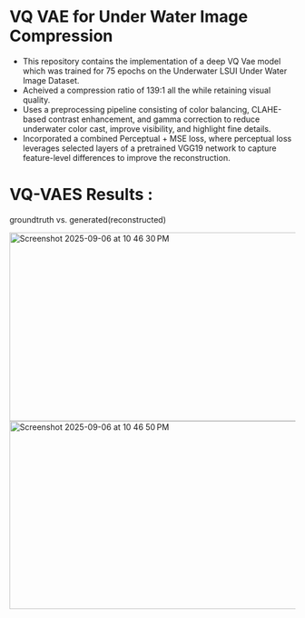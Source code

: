 # VQ VAE for Under Water Image Compression

- This repository contains the implementation of a deep VQ Vae model which was trained for 75 epochs on the Underwater LSUI Under Water Image Dataset.
-  Acheived a compression ratio of 139:1 all the while retaining visual quality.
- Uses a preprocessing pipeline consisting of color balancing, CLAHE-based contrast enhancement, and gamma correction to reduce underwater color cast, improve visibility, and highlight fine details.
- Incorporated a combined Perceptual + MSE loss, where perceptual loss leverages selected layers of a pretrained VGG19 network to capture feature-level differences to improve the reconstruction.


# VQ-VAES Results : 
groundtruth vs. generated(reconstructed)

<img width="999" height="332" alt="Screenshot 2025-09-06 at 10 46 30 PM" src="https://github.com/user-attachments/assets/0ef3d5a3-d4b6-43ed-a465-3737e47d0287" />
<img width="1000" height="331" alt="Screenshot 2025-09-06 at 10 46 50 PM" src="https://github.com/user-attachments/assets/c8543f2a-8f7a-4300-b902-b5266d0d97db" />
